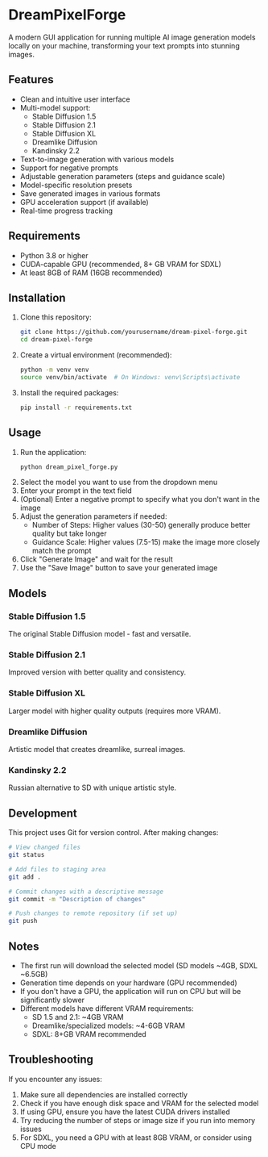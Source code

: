 # DreamPixelForge

A modern GUI application for running multiple AI image generation models locally on your machine, transforming your text prompts into stunning images.

## Features

- Clean and intuitive user interface
- Multi-model support:
  - Stable Diffusion 1.5
  - Stable Diffusion 2.1
  - Stable Diffusion XL
  - Dreamlike Diffusion
  - Kandinsky 2.2
- Text-to-image generation with various models
- Support for negative prompts
- Adjustable generation parameters (steps and guidance scale)
- Model-specific resolution presets
- Save generated images in various formats
- GPU acceleration support (if available)
- Real-time progress tracking

## Requirements

- Python 3.8 or higher
- CUDA-capable GPU (recommended, 8+ GB VRAM for SDXL)
- At least 8GB of RAM (16GB recommended)

## Installation

1. Clone this repository:
   ```bash
   git clone https://github.com/yourusername/dream-pixel-forge.git
   cd dream-pixel-forge
   ```

2. Create a virtual environment (recommended):
   ```bash
   python -m venv venv
   source venv/bin/activate  # On Windows: venv\Scripts\activate
   ```

3. Install the required packages:
   ```bash
   pip install -r requirements.txt
   ```

## Usage

1. Run the application:
   ```bash
   python dream_pixel_forge.py
   ```
2. Select the model you want to use from the dropdown menu
3. Enter your prompt in the text field
4. (Optional) Enter a negative prompt to specify what you don't want in the image
5. Adjust the generation parameters if needed:
   - Number of Steps: Higher values (30-50) generally produce better quality but take longer
   - Guidance Scale: Higher values (7.5-15) make the image more closely match the prompt
6. Click "Generate Image" and wait for the result
7. Use the "Save Image" button to save your generated image

## Models

### Stable Diffusion 1.5
The original Stable Diffusion model - fast and versatile.

### Stable Diffusion 2.1
Improved version with better quality and consistency.

### Stable Diffusion XL
Larger model with higher quality outputs (requires more VRAM).

### Dreamlike Diffusion
Artistic model that creates dreamlike, surreal images.

### Kandinsky 2.2
Russian alternative to SD with unique artistic style.

## Development

This project uses Git for version control. After making changes:

```bash
# View changed files
git status

# Add files to staging area
git add .

# Commit changes with a descriptive message
git commit -m "Description of changes"

# Push changes to remote repository (if set up)
git push
```

## Notes

- The first run will download the selected model (SD models ~4GB, SDXL ~6.5GB)
- Generation time depends on your hardware (GPU recommended)
- If you don't have a GPU, the application will run on CPU but will be significantly slower
- Different models have different VRAM requirements:
  - SD 1.5 and 2.1: ~4GB VRAM
  - Dreamlike/specialized models: ~4-6GB VRAM
  - SDXL: 8+GB VRAM recommended

## Troubleshooting

If you encounter any issues:
1. Make sure all dependencies are installed correctly
2. Check if you have enough disk space and VRAM for the selected model
3. If using GPU, ensure you have the latest CUDA drivers installed
4. Try reducing the number of steps or image size if you run into memory issues
5. For SDXL, you need a GPU with at least 8GB VRAM, or consider using CPU mode 
